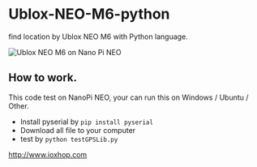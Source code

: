 # Ublox-NEO-M6-python
find location by Ublox NEO M6 with Python language.

![Ublox NEO M6 on Nano Pi NEO](https://a.lnwpic.com/m6y18v.png)

## How to work.
This code test on NanoPi NEO, your can run this on Windows / Ubuntu / Other.

 * Install pyserial by `pip install pyserial`
 * Download all file to your computer
 * test by `python testGPSLib.py`
 
http://www.ioxhop.com
